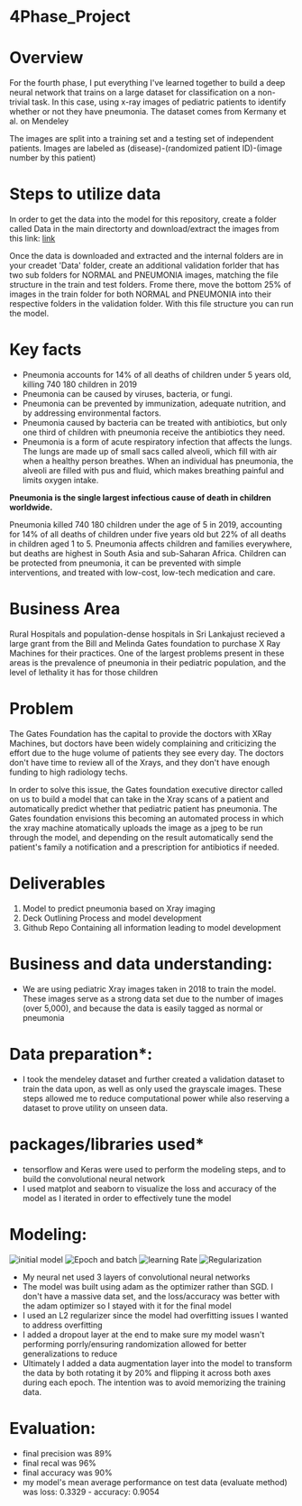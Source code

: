 # 4Phase_Project

# Overview

For the fourth phase, I put everything I've learned together to build a deep neural network that trains on a large dataset for classification on a non-trivial task. In this case, using x-ray images of pediatric patients to identify whether or not they have pneumonia. The dataset comes from Kermany et al. on Mendeley

The images are split into a training set and a testing set of independent patients. Images are labeled as (disease)-(randomized patient ID)-(image number by this patient)

# Steps to utilize data

In order to get the data into the model for this repository, create a folder called Data in the main directorty and download/extract the images from this link: [link](https://data.mendeley.com/datasets/rscbjbr9sj/3)

Once the data is downloaded and extracted and the internal folders are in your creadet 'Data' folder, create an additional validation forlder that has two sub folders for NORMAL and PNEUMONIA images, matching the file structure in the train and test folders. Frome there, move the bottom 25% of images in the train folder for both NORMAL and PNEUMONIA into their respective folders in the validation folder. With this file structure you can run the model.


# Key facts

- Pneumonia accounts for 14% of all deaths of children under 5 years old, killing 740 180 children in 2019
- Pneumonia can be caused by viruses, bacteria, or fungi.
- Pneumonia can be prevented by immunization, adequate nutrition, and by addressing environmental factors.
- Pneumonia caused by bacteria can be treated with antibiotics, but only one third of children with pneumonia receive the antibiotics they need.
- Pneumonia is a form of acute respiratory infection that affects the lungs. The lungs are made up of small sacs called alveoli, which fill with air when a healthy person breathes. When an individual has pneumonia, the alveoli are filled with pus and fluid, which makes breathing painful and limits oxygen intake.


**Pneumonia is the single largest infectious cause of death in children worldwide.**

Pneumonia killed 740 180 children under the age of 5 in 2019, accounting for 14% of all deaths of children under five years old but 22% of all deaths in children aged 1 to 5. Pneumonia affects children and families everywhere, but deaths are highest in South Asia and sub-Saharan Africa. Children can be protected from pneumonia, it can be prevented with simple interventions, and treated with low-cost, low-tech medication and care.

# Business Area

Rural Hospitals and population-dense hospitals in Sri Lankajust recieved a large grant from the Bill and Melinda Gates foundation to purchase X Ray Machines for their practices. One of the largest problems present in these areas is the prevalence of pneumonia in their pediatric population, and the level of lethality it has for those children

# Problem
The Gates Foundation has the capital to provide the doctors with XRay Machines, but doctors have been widely complaining and criticizing the effort due to the huge volume of patients they see every day. The doctors don't have time to review all of the Xrays, and they don't have enough funding to high radiology techs.

In order to solve this issue, the Gates foundation executive director called on us to build a model that can take in the Xray scans of a patient and automatically predict whether that pediatric patient has pneumonia. The Gates foundation envisions this becoming an automated process in which the xray machine atomatically uploads the image as a jpeg to be run through the model, and depending on the result automatically send the patient's family a notification and a prescription for antibiotics if needed.

# Deliverables
1. Model to predict pneumonia based on Xray imaging
2. Deck Outlining Process and model development
3. Github Repo Containing all information leading to model development

# Business and data understanding:

- We are using pediatric Xray images taken in 2018 to train the model. These images serve as a strong data set due to the number of images (over 5,000), and because the data is easily tagged as normal or pneumonia

# Data preparation*:
- I took the mendeley dataset and further created a validation dataset to train the data upon, as well as only used the grayscale images. These steps allowed me to reduce computational power while also reserving a dataset to prove utility on unseen data.

# packages/libraries used*
- tensorflow and Keras were used to perform the modeling steps, and to build the convolutional neural network
- I used matplot and seaborn to visualize the loss and accuracy of the model as I iterated in order to effectively tune the model

# Modeling:
![initial model](https://github.com/GnarlyLosche/4Phase_Project/blob/main/Initial_Model.png)
![Epoch and batch](https://github.com/GnarlyLosche/4Phase_Project/blob/main/model_after_epoch_and_batch.png)
![learning Rate](https://github.com/GnarlyLosche/4Phase_Project/blob/main/model_post_learning_rate.png)
![Regularization](https://github.com/GnarlyLosche/4Phase_Project/blob/main/model_regularization.png)

- My neural net used 3 layers of convolutional neural networks
- The model was built using adam as the optimizer rather than SGD. I don't have a massive data set, and the loss/accuracy was better with the adam optimizer so I stayed with it for the final model
- I used an L2 regularizer since the model had overfitting issues I wanted to address overfitting
- I added a dropout layer at the end to make sure my model wasn't performing porrly/ensuring randomization allowed for better generalizations to reduce 
- Ultimately I added a data augmentation layer into the model to transform the data by both rotating it by 20% and flipping it across both axes during each epoch. The intention was to avoid memorizing the training data.

# Evaluation: 
- final precision was 89%
- final recal was 96%
- final accuracy was 90%
- my model's mean average performance on test data (evaluate method) was loss: 0.3329 - accuracy: 0.9054
